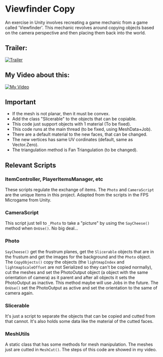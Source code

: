 # Viewfinder Copy

An exercise in Unity involves recreating a game mechanic from a game called 'Viewfinder'. This mechanic revolves around copying objects based on the camera perspective and then placing them back into the world.

<p align="center" width="100%"> 

## Trailer:
[![Trailer](https://img.youtube.com/vi/k_lIQ2EZRH8/0.jpg)](https://www.youtube.com/watch?v=k_lIQ2EZRH8)


## My Video about this:
[![My Video](https://img.youtube.com/vi/UVyv49LU4dY/0.jpg)](https://www.youtube.com/watch?v=UVyv49LU4dY)

</p>

## Important
- If the mesh is not planar, then it must be convex.
- Add the class "Slicerable" to the objects that can be copiable.
- This code just support objects with 1 material (To be fixed).
- This code runs at the main thread (to be fixed, using MeshData+Job).
- There are a default material to the new faces, that can be changed.
- The new vertices has same UV cordinates (default, same as Vector.Zero).
- The triangulation method is Fan Triangulation (to be changed).

## Relevant Scripts

### ItemController, PlayerItemsManager, etc
These scripts regulate the exchange of items. The `Photo` and `CameraScript` are the unique Items in this project. Adapted from the scripts in the FPS Microgame from Unity. 

### CameraScript
This script just tell to `_Photo` to take a "picture" by using the `SayCheese()` method when `OnUse()`. No big deal...

### Photo
`SayCheese()` get the frustrum planes, get the `Slicerable` objects that are in the frustum and get the images for the background and the `Photo` object.
The `CopyObjects()` copy the objects (the `lightmapIndex` and `lightmapScaleOffset` are not Serialized so they can't be copied normally), cut the meshes and set the PhotoOutput object (a object with the same orientation of camera) as it parent and after all objects it sets the PhotoOutput as inactive. This method maybe will use Jobs in the future.
The `OnUse()` set the PhotoOutput as active and set the orientation to the same of camera again.

### Slicerable
It's just a script to separate the objects that can be copied and cutted from that cannot. It's also holds some data like the material of the cutted faces.

### MeshUtils
A static class that has some methods for mesh manipulation.
The meshes just are cutted in `MeshCut()`. The steps of this code are showed in my video.